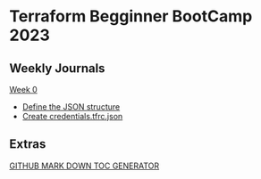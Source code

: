 # Terraform Begginner BootCamp 2023

## Weekly Journals

 [Week 0](journal)
- [Define the JSON structure](#define-the-json-structure-1)
- [Create credentials.tfrc.json](#create-credentialstfrcjson)

## Extras
[GITHUB MARK DOWN TOC GENERATOR](https://ecotrust-canada.github.io/markdown-toc/)